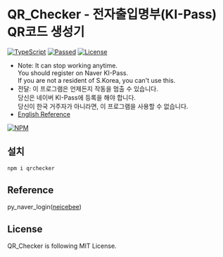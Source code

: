 # QR_Checker - 전자출입명부(KI-Pass) QR코드 생성기
[![TypeScript](https://img.shields.io/badge/Built%20with-Typescript-informational?logo=typescript)](https://www.typescriptlang.org/)
[![Passed](https://img.shields.io/badge/Build-Passed-success)](#)
[![License](https://img.shields.io/github/license/pinmilk/QR_Checker)](./LICENSE)
- Note: It can stop working anytime.<br />
      You should register on Naver KI-Pass.<br />
      If you are not a resident of S.Korea, you can't use this.
- 전달: 이 프로그램은 언제든지 작동을 멈출 수 있습니다.<br />
      당신은 네이버 KI-Pass에 등록을 해야 합니다.<br />
      당신이 한국 거주자가 아니라면, 이 프로그램을 사용할 수 없습니다.
- [English Reference](./README.en.md)

[![NPM](https://nodei.co/npm/qrchecker.png?downloads=true&downloadRank=true&stars=true)](https://nodei.co/npm/qrchecker/)
## 설치
```bash
npm i qrchecker
```
## Reference
py_naver_login([neicebee](https://github.com/neicebee/py_naver_login))
## License
QR_Checker is following MIT License.